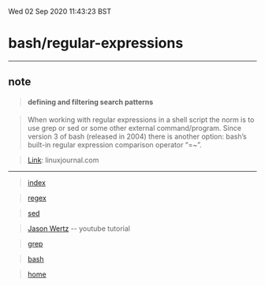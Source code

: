 Wed 02 Sep 2020 11:43:23 BST

# bash/regular-expressions

_____

## note

> #### defining and filtering search patterns

> When working with regular expressions in a shell script the norm is to use grep or sed or some other external command/program. Since version 3 of bash (released in 2004) there is another option: bash’s built-in regular expression comparison operator “=~”.

> [Link](https://www.linuxjournal.com/content/bash-regular-expressions): linuxjournal.com

___

> [index](./index-file.md)

> [regex](./regex.md)

> [sed](./sed-index.md)

> [Jason Wertz](https://youtu.be/KJG1dETacLI) -- youtube tutorial

> [grep](./grep-index.md)

> [bash](./bash-index.md)

> [home](./home.md) 


